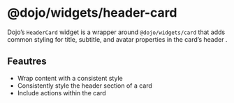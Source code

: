 # <span class="citation" data-cites="dojo/widgets/header-card"><span class="citation" data-cites="dojo/widgets/header-card"><span class="citation" data-cites="dojo/widgets/header-card"><span class="citation" data-cites="dojo/widgets/header-card">@dojo/widgets/header-card</span></span></span></span>

Dojo’s `HeaderCard` widget is a wrapper around `@dojo/widgets/card` that adds common styling for title, subtitle, and avatar properties in the card’s header .

## Feautres

-   Wrap content with a consistent style
-   Consistently style the header section of a card
-   Include actions within the card
